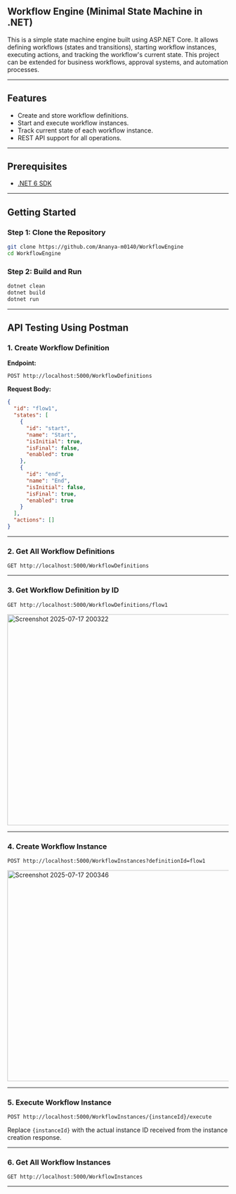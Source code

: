 
## Workflow Engine (Minimal State Machine in .NET)

This is a simple state machine engine built using ASP.NET Core. It allows defining workflows (states and transitions), starting workflow instances, executing actions, and tracking the workflow's current state. This project can be extended for business workflows, approval systems, and automation processes.

---

## Features

* Create and store workflow definitions.
* Start and execute workflow instances.
* Track current state of each workflow instance.
* REST API support for all operations.

---

## Prerequisites

* [.NET 6 SDK](https://dotnet.microsoft.com/download)

---

## Getting Started

### Step 1: Clone the Repository

```bash
git clone https://github.com/Ananya-m0140/WorkflowEngine
cd WorkflowEngine
```

### Step 2: Build and Run

```bash
dotnet clean
dotnet build
dotnet run
```

---

## API Testing Using Postman

### 1. Create Workflow Definition

**Endpoint:**

```http
POST http://localhost:5000/WorkflowDefinitions
```

**Request Body:**

```json
{
  "id": "flow1",
  "states": [
    {
      "id": "start",
      "name": "Start",
      "isInitial": true,
      "isFinal": false,
      "enabled": true
    },
    {
      "id": "end",
      "name": "End",
      "isInitial": false,
      "isFinal": true,
      "enabled": true
    }
  ],
  "actions": []
}
```

---

### 2. Get All Workflow Definitions

```http
GET http://localhost:5000/WorkflowDefinitions
```

---

### 3. Get Workflow Definition by ID

```http
GET http://localhost:5000/WorkflowDefinitions/flow1
```
<img width="600" height="479" alt="Screenshot 2025-07-17 200322" src="https://github.com/user-attachments/assets/a907b41c-d09e-4282-8e6f-326e327c02c1" />

---

### 4. Create Workflow Instance

```http
POST http://localhost:5000/WorkflowInstances?definitionId=flow1
```
<img width="600" height="479" alt="Screenshot 2025-07-17 200346" src="https://github.com/user-attachments/assets/2304ed21-0292-4fec-b128-66c8d1b79f9d" />


---

### 5. Execute Workflow Instance

```http
POST http://localhost:5000/WorkflowInstances/{instanceId}/execute
```

Replace `{instanceId}` with the actual instance ID received from the instance creation response.

---

### 6. Get All Workflow Instances

```http
GET http://localhost:5000/WorkflowInstances
```

---


